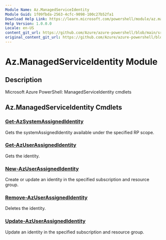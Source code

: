 ```yaml
---
Module Name: Az.ManagedServiceIdentity
Module Guid: 1f09fbda-2563-4cfc-9098-100c27b52fa1
Download Help Link: https://learn.microsoft.com/powershell/module/az.managedserviceidentity
Help Version: 1.0.0.0
Locale: en-US
content_git_url: https://github.com/Azure/azure-powershell/blob/main/src/ManagedServiceIdentity/help/Az.ManagedServiceIdentity.md
original_content_git_url: https://github.com/Azure/azure-powershell/blob/main/src/ManagedServiceIdentity/help/Az.ManagedServiceIdentity.md
---
```


# Az.ManagedServiceIdentity Module
## Description
Microsoft Azure PowerShell: ManagedServiceIdentity cmdlets

## Az.ManagedServiceIdentity Cmdlets
### [Get-AzSystemAssignedIdentity](Get-AzSystemAssignedIdentity.md)
Gets the systemAssignedIdentity available under the specified RP scope.

### [Get-AzUserAssignedIdentity](Get-AzUserAssignedIdentity.md)
Gets the identity.

### [New-AzUserAssignedIdentity](New-AzUserAssignedIdentity.md)
Create or update an identity in the specified subscription and resource group.

### [Remove-AzUserAssignedIdentity](Remove-AzUserAssignedIdentity.md)
Deletes the identity.

### [Update-AzUserAssignedIdentity](Update-AzUserAssignedIdentity.md)
Update an identity in the specified subscription and resource group.

